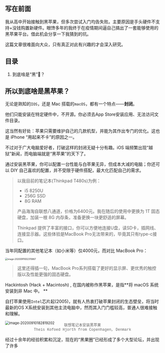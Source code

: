 ## 写在前面

我从高中开始接触到黑苹果，但多次尝试入门均告失败。主要原因是手头硬件不支持+没钱购置新硬件。眼馋多年的我终于在疫情期间逼自己搞出了一套能够使用的黑苹果平台。借此机会分享一下我猜到的坑。

这篇文章很难面向大众，只有真正对此有兴趣的才会深入研究。

## 目录

1. 到底啥是“黑”🍎？

## 所以到底啥是黑苹果？

无论是熟知的`IOS`，还是 Mac 搭载的`macOS`，都有一个特点——**封闭**。

他们只能安装在特定硬件中，不开源。你必须去App Store安装应用、无法访问文件目录。

这当然有好处：苹果只需要维护自己的几款机型，并能为其作出专门的优化。这也是 iPhone “用起来不卡”的原因之一。

不过对于广大电脑爱好者，打破这样的封闭无疑十分有趣。iOS 端频繁出现“越狱”新闻，而电脑端就是“黑苹果”的天下了。

通过安装黑苹果，你可以配置一台性能与白苹果无异，但成本大减的电脑；你还可以 DIY 自己喜欢的配置，并不受限于硬件搭配，最大化匹配自己的需求。



> 以我目前的笔记本(Thinkpad T480s)为例：
>
> - i5 8250U
> - 256G SSD
> - 8G RAM
>
> 产品海淘自联想八通道，价格为6400元。我在随后的使用中更换为 1T 固态硬盘，加装一根 8G 内存条，准备更换一块更舒适的屏幕。
>
> Thinkpad 提供了丰富的接口，你可以方便地连接U盘，读SD卡，插网线、连接显示器。这些体验是MacBook Pro无法带来的，毕竟其只有type-c接口。





当年同配置的其他笔记本（如小米等）仅4000元，而对比 MacBook Pro：

<img src="https://tva1.sinaimg.cn/large/007S8ZIlly1gim0n4k2jxj30hg0ku76e.jpg" alt="image-20200911002315867" style="zoom:50%;" />

> 这里还得插一句，MacBook Pro系列搭载了更好的显示屏、更优秀的触控版以及性能更强的固态硬盘。





Hackintosh (Hack + Macintosh) , 在国内被称作黑苹果，是指**将 macOS 系统安装到非 Mac 中。 **



自打苹果使用`Intel`芯片起(2005)，就有人热衷打破苹果封闭的生态壁垒，将当时最新的OS X系统安装到其他主流电脑中，然而其入门门槛较高，普通人很难接触和理解。

<img src="https://tva1.sinaimg.cn/large/007S8ZIlly1gilqdtenw0j31870u0kjo.jpg" alt="image-20200910182819202" style="zoom:80%;" />

<p align="center" style="font-family:courier; font-size: 12px; color: #666666; margin-top:-10px; margin-bottion:10px">联想笔记本安装黑苹果<br>Theis Kofoed Hjorth from Copenhagen, Denmark</p>

经过十余年的经验积累和沉淀，现在的“黑果圈”已经形成了多个大型论坛，并出现了许多